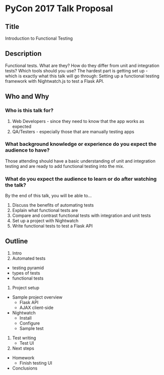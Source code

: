 # PyCon 2017 Talk Proposal

## Title

Introduction to Functional Testing

## Description

Functional tests. What are they? How do they differ from unit and integration tests? Which tools should you use? The hardest part is getting set up - which is exactly what this talk will go through: Setting up a functional testing framework with Nightwatch.js to test a Flask API.

## Who and Why

### Who is this talk for?

1. Web Developers - since they need to know that the app works as expected
1. QA/Testers - especially those that are manually testing apps

### What background knowledge or experience do you expect the audience to have?

Those attending should have a basic understanding of unit and integration testing and are ready to add functional testing into the mix.

### What do you expect the audience to learn or do after watching the talk?

By the end of this talk, you will be able to...

1. Discuss the benefits of automating tests
1. Explain what functional tests are
1. Compare and contrast functional tests with integration and unit tests
1. Set up a project with Nightwatch
1. Write functional tests to test a Flask API

## Outline

1. Intro
1. Automated tests
  - testing pyramid
  - types of tests
  - functional tests
1. Project setup
  - Sample project overview
    - Flask API
    - AJAX client-side
  - Nightwatch
    - Install
    - Configure
    - Sample test
1. Test writing
    - Test UI
1. Next steps
  - Homework
    - Finish testing UI
  - Conclusions
